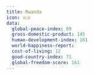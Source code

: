 ```yaml
---
title: Rwanda
icon: 🇷🇼
data:
  global-peace-index: 89
  gross-domestic-product: 145
  human-development-index: 161
  world-happiness-report:
  cost-of-living: 12
  good-country-index: 71
  global-freedom-score: 161
---
```

